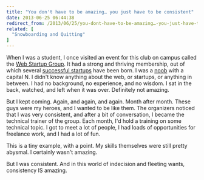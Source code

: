 ```yaml
---
title: "You don't have to be amazing… you just have to be consistent"
date: 2013-06-25 06:44:38
redirect_from: /2013/06/25/you-dont-have-to-be-amazing…-you-just-have-to-be-consistent
related: [
  "Snowboarding and Quitting"
]
---
```


When I was a student, I once visited an event for this club on campus called the [Web Startup Group](http://webstartupgroup.com). It had a strong and thriving membership, out of which several [successful startups](http://scan.me) have been born. I was a [noob](http://www.urbandictionary.com/define.php?term=noob) with a capital N. I didn't know anything about the web, or startups, or anything in between. I had no background, no experience, and no wisdom. I sat in the back, watched, and left when it was over. Definitely not amazing.

But I kept coming. Again, and again, and again. Month after month. These guys were my heroes, and I wanted to be like them. The organizers noticed that I was very consistent, and after a bit of conversation, I became the technical trainer of the group. Each month, I'd hold a training on some technical topic. I got to meet a lot of people, I had loads of opportunities for freelance work, and I had a lot of fun.

This is a tiny example, with a point. My skills themselves were still pretty abysmal. I certainly wasn't amazing.

But I was consistent. And in this world of indecision and fleeting wants, consistency IS amazing.
